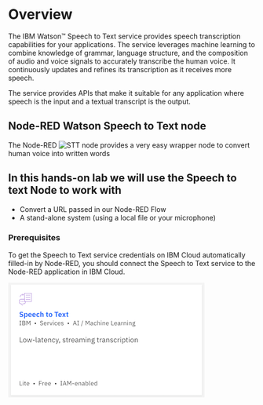 
# Overview 

The IBM Watson™ Speech to Text service provides speech transcription capabilities for your applications. The service leverages machine learning to combine knowledge of grammar, language structure, and the composition of audio and voice signals to accurately transcribe the human voice. It continuously updates and refines its transcription as it receives more speech.

The service provides APIs that make it suitable for any application where speech is the input and a textual transcript is the output.

## Node-RED Watson Speech to Text node
The Node-RED ![`STT`](images/stt_node.png) node provides a very easy wrapper node to convert human voice into written words


## In this hands-on lab we will use the Speech to text Node to work with 
- Convert a URL passed in our Node-RED Flow
-  A stand-alone system (using a local file or your microphone)


### Prerequisites
To get the Speech to Text service credentials on IBM Cloud automatically filled-in by Node-RED, you should connect the Speech to Text service to the Node-RED application in IBM Cloud.


![STT Service](Images/Speech.png)


